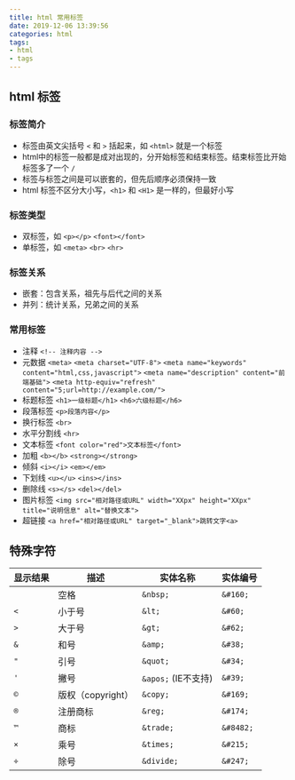 ```yaml
---
title: html 常用标签
date: 2019-12-06 13:39:56
categories: html
tags: 
- html
- tags
---
```


## html 标签

### 标签简介

* 标签由英文尖括号 `<` 和 `>` 括起来，如 `<html>` 就是一个标签
* html中的标签一般都是成对出现的，分开始标签和结束标签。结束标签比开始标签多了一个 `/`
* 标签与标签之间是可以嵌套的，但先后顺序必须保持一致
* html 标签不区分大小写，`<h1>` 和 `<H1>` 是一样的，但最好小写

<!-- more -->

### 标签类型

* 双标签，如 `<p></p>` `<font></font>`
* 单标签，如 `<meta>` `<br>` `<hr>`

### 标签关系

* 嵌套：包含关系，祖先与后代之间的关系
* 并列：统计关系，兄弟之间的关系

### 常用标签

* 注释 `<!-- 注释内容 -->`
* 元数据 `<meta>`
`<meta charset="UTF-8">`
`<meta name="keywords" content="html,css,javascript">`
`<meta name="description" content="前端基础">`
`<meta http-equiv="refresh" content="5;url=http://example.com/">`
* 标题标签 `<h1>一级标题</h1>` `<h6>六级标题</h6>`
* 段落标签 `<p>段落内容</p>`
* 换行标签 `<br>`
* 水平分割线 `<hr>`
* 文本标签 `<font color="red">文本标签</font>`
* 加粗 `<b></b>` `<strong></strong>`
* 倾斜 `<i></i>` `<em></em>`
* 下划线 `<u></u>` `<ins></ins>`
* 删除线 `<s></s>` `<del></del>`
* 图片标签 `<img src="相对路径或URL" width="XXpx" height="XXpx" title="说明信息" alt="替换文本">`
* 超链接 `<a href="相对路径或URL" target="_blank">跳转文字<a>`

## 特殊字符

| 显示结果 | 描述              | 实体名称            | 实体编号  |
| --- | --- | --- | --- |
| ` `      | 空格              | `&nbsp;`            | `&#160;`  |
| `<`      | 小于号            | `&lt;`              | `&#60;`   |
| `>`      | 大于号            | `&gt;`              | `&#62;`   |
| `&`      | 和号              | `&amp;`             | `&#38;`   |
| `"`      | 引号              | `&quot;`            | `&#34;`   |
| `'`      | 撇号              | `&apos;` (IE不支持) | `&#39;`   |
| `©`      | 版权（copyright） | `&copy;`            | `&#169;`  |
| `®`      | 注册商标          | `&reg;`             | `&#174;`  |
| `™`      | 商标              | `&trade;`           | `&#8482;` |
| `×`      | 乘号              | `&times;`           | `&#215;`  |
| `÷`      | 除号              | `&divide;`          | `&#247;`  |